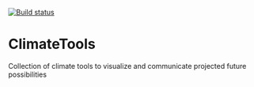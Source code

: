 [![Build status](https://ci.appveyor.com/api/projects/status/8wqg255qwoy53g0k?svg=true)](https://ci.appveyor.com/project/blounsbury36183/climatetools)

# ClimateTools
Collection of climate tools to visualize and communicate projected future possibilities
